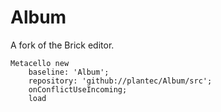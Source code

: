 # Album
A fork of the Brick editor.


```Smalltalk
Metacello new
	baseline: 'Album';
	repository: 'github://plantec/Album/src';
	onConflictUseIncoming;
	load
```
